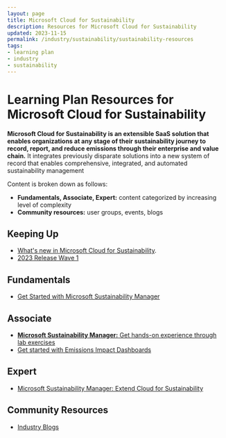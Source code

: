 ```yaml
---
layout: page
title: Microsoft Cloud for Sustainability
description: Resources for Microsoft Cloud for Sustainability
updated: 2023-11-15
permalink: /industry/sustainability/sustainability-resources
tags:
- learning plan
- industry
- sustainability
---
```


# Learning Plan Resources for Microsoft Cloud for Sustainability

**Microsoft Cloud for Sustainability is an extensible SaaS solution that enables organizations at any stage of their sustainability journey to record, report, and reduce emissions through their enterprise and value chain.** It integrates previously disparate solutions into a new system of record that enables comprehensive, integrated, and automated sustainability management

Content is broken down as follows:

* **Fundamentals, Associate, Expert:** content categorized by increasing level of complexity
* **Community resources:** user groups, events, blogs

## Keeping Up

* [What's new in Microsoft Cloud for Sustainability](https://learn.microsoft.com/en-us/industry/sustainability/whats-new). 
* [2023 Release Wave 1](https://learn.microsoft.com/en-us/industry/release-plan/2023wave1/cloud-sustainability/)

## Fundamentals

* [Get Started with Microsoft Sustainability Manager](https://learn.microsoft.com/en-us/training/paths/get-started-sustainability-manager/)

## Associate

* [**Microsoft Sustainability Manager:** Get hands-on experience through lab exercises](https://learn.microsoft.com/en-us/training/paths/create-sustainability-solution/)
* [Get started with Emissions Impact Dashboards](https://learn.microsoft.com/en-us/training/paths/emissions-impact-dashboards/)

## Expert

* [Microsoft Sustainability Manager: Extend Cloud for Sustainability](https://learn.microsoft.com/en-us/training/modules/extend-cloud-sustainability/)

## Community Resources

* [Industry Blogs](https://cloudblogs.microsoft.com/industry-blog/)